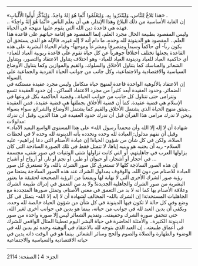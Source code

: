 ------------------------------------------------------------------------

«هذا بَلاغٌ لِلنَّاسِ، وَلِيُنْذَرُوا بِهِ، وَلِيَعْلَمُوا أَنَّما هُوَ إِلهٌ واحِدٌ، وَلِيَذَّكَّرَ أُولُوا
الْأَلْبابِ» .  
إن الغاية الأساسية من ذلك البلاغ وهذا الإنذار، هي أن يعلم الناس «أَنَّما هُوَ
إِلهٌ واحِدٌ» .. فهذه هي قاعدة دين الله التي يقوم عليها منهجه في الحياة.  
وليس المقصود بطبيعة الحال مجرد العلم، إنما المقصود هو إقامة حياتهم على
قاعدة هذا العلم.. المقصود هو الدينونة لله وحده، ما دام أنه لا إله غيره.
فالإله هو الذي يستحق أن يكون رباً- أي حاكماً وسيداً ومتصرفاً ومشرعاً وموجهاً-
وقيام الحياة البشرية على هذه القاعدة يجعلها تختلف اختلافاً جوهرياً عن كل
حياة تقوم على قاعدة ربوبية العباد للعباد- أي حاكمية العباد للعباد
ودينونة العباد للعباد- وهو اختلاف يتناول الاعتقاد والتصور، ويتناول
الشعائر والمناسك كما يتناول الأخلاق والسلوك، والقيم والموازين وكما
يتناول الأوضاع السياسية والاقتصادية والاجتماعية، وكل جانب من جوانب
الحياة الفردية والجماعية على السواء.  
إن الاعتقاد بالألوهية الواحدة قاعدة لمنهج حياة متكامل وليس مجرد عقيدة
مستكنة في الضمائر. وحدود العقيدة أبعد كثيراً من مجرد الاعتقاد الساكن.. إن
حدود العقيدة تتسع وتترامى حتى تتناول كل جانب من جوانب الحياة.. وقضية
الحاكمية بكل فروعها في الإسلام هي قضية عقيدة. كما أن قضية الأخلاق
بجملتها هي قضية عقيدة. فمن العقيدة ينبثق منهج الحياة الذي يشتمل الأخلاق
والقيم كما يشتمل الأوضاع والشرائع سواء بسواء..  
ونحن لا ندرك مرامي هذا القرآن قبل أن ندرك حدود العقيدة في هذا الدين،
وقبل أن ندرك مدلولات:  
«شهادة أن لا إله إلا الله وأن محمداً رسول الله» على هذا المستوى الواسع
البعيد الآماد. وقبل أن نفهم مدلول: العبادة لله وحده ونحدده بأنه الدينونة
لله وحده لا في لحظات الصلاة، ولكن في كل شأن من شؤون الحياة! إن عبادة
الأصنام التي دعا إبراهيم- عليه السلام- ربه أن يجنبه هو وبنيه إياها، لا
تتمثل فقط في تلك الصورة الساذجة التي كان يزاولها العرب في جاهليتهم، أو
التي كانت تزاولها شتى الوثنيات في صور شتى، مجسمة في أحجار أو أشجار، أو
حيوان أو طير، أو نجم أو نار، أو أرواح أو أشباح ...  
إن هذه الصور الساذجة كلها لا تستغرق كل صور الشرك بالله، ولا تستغرق كل
صور العبادة للاصنام من دون الله. والوقوف بمدلول الشرك عند هذه الصور
الساذجة يمنعنا من رؤية صور الشرك الأخرى التي لا نهاية لها ويمنعنا من
الرؤية الصحيحة لحقيقة ما يعتور البشرية من صور الشرك والجاهلية الجديدة!
ولا بد من التعمق في إدراك طبيعة الشرك وعلاقة الأصنام بها كما أنه لا بد
من التعمق في معنى الأصنام، وتمثل صورها المتجددة مع الجاهليات المستحدثة!
إن الشرك بالله- المخالف لشهادة أن لا إله إلا الله- يتمثل في كل وضع وفي
كل حالة لا تكون فيها الدينونة في كل شأن من شؤون الحياة خالصة لله وحده.
ويكفي أن يدين العبد لله في جوانب من حياته، بينما هو يدين في جوانب أخرى
لغير الله، حتى تتحقق صورة الشرك وحقيقته.. وتقديم الشعائر ليس إلا صورة
واحدة من صور الدينونة الكثيرة.. والأمثلة الحاضرة في حياة البشر اليوم
تعطينا المثال الواقعي للشرك في أعماق طبيعته.. إن العبد الذي يتوجه لله
بالاعتقاد في ألوهيته وحده ثم يدين لله في الوضوء والطهارة والصلاة والصوم
والحج وسائر الشعائر. بينما هو في الوقت ذاته يدين في حياته الاقتصادية
والسياسية والاجتماعية

------------------------------------------------------------------------

الجزء: 4 ¦ الصفحة: 2114
